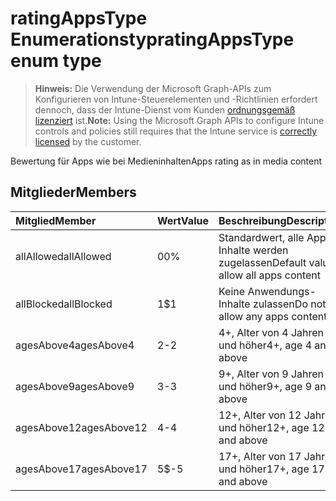 # <a name="ratingappstype-enum-type"></a><span data-ttu-id="9b891-101">ratingAppsType Enumerationstyp</span><span class="sxs-lookup"><span data-stu-id="9b891-101">ratingAppsType enum type</span></span>

> <span data-ttu-id="9b891-102">**Hinweis:** Die Verwendung der Microsoft Graph-APIs zum Konfigurieren von Intune-Steuerelementen und -Richtlinien erfordert dennoch, dass der Intune-Dienst vom Kunden [ordnungsgemäß lizenziert](https://go.microsoft.com/fwlink/?linkid=839381) ist.</span><span class="sxs-lookup"><span data-stu-id="9b891-102">**Note:** Using the Microsoft Graph APIs to configure Intune controls and policies still requires that the Intune service is [correctly licensed](https://go.microsoft.com/fwlink/?linkid=839381) by the customer.</span></span>

<span data-ttu-id="9b891-103">Bewertung für Apps wie bei Medieninhalten</span><span class="sxs-lookup"><span data-stu-id="9b891-103">Apps rating as in media content</span></span>
## <a name="members"></a><span data-ttu-id="9b891-104">Mitglieder</span><span class="sxs-lookup"><span data-stu-id="9b891-104">Members</span></span>
|<span data-ttu-id="9b891-105">Mitglied</span><span class="sxs-lookup"><span data-stu-id="9b891-105">Member</span></span>|<span data-ttu-id="9b891-106">Wert</span><span class="sxs-lookup"><span data-stu-id="9b891-106">Value</span></span>|<span data-ttu-id="9b891-107">Beschreibung</span><span class="sxs-lookup"><span data-stu-id="9b891-107">Description</span></span>|
|:---|:---|:---|
|<span data-ttu-id="9b891-108">allAllowed</span><span class="sxs-lookup"><span data-stu-id="9b891-108">allAllowed</span></span>|<span data-ttu-id="9b891-109">0</span><span class="sxs-lookup"><span data-stu-id="9b891-109">0%</span></span>|<span data-ttu-id="9b891-110">Standardwert, alle App-Inhalte werden zugelassen</span><span class="sxs-lookup"><span data-stu-id="9b891-110">Default value, allow all apps content</span></span>|
|<span data-ttu-id="9b891-111">allBlocked</span><span class="sxs-lookup"><span data-stu-id="9b891-111">allBlocked</span></span>|<span data-ttu-id="9b891-112">1</span><span class="sxs-lookup"><span data-stu-id="9b891-112">$1</span></span>|<span data-ttu-id="9b891-113">Keine Anwendungs-Inhalte zulassen</span><span class="sxs-lookup"><span data-stu-id="9b891-113">Do not allow any apps content</span></span>|
|<span data-ttu-id="9b891-114">agesAbove4</span><span class="sxs-lookup"><span data-stu-id="9b891-114">agesAbove4</span></span>|<span data-ttu-id="9b891-115">2</span><span class="sxs-lookup"><span data-stu-id="9b891-115">-2</span></span>|<span data-ttu-id="9b891-116">4+, Alter von 4 Jahren und höher</span><span class="sxs-lookup"><span data-stu-id="9b891-116">4+, age 4 and above</span></span>|
|<span data-ttu-id="9b891-117">agesAbove9</span><span class="sxs-lookup"><span data-stu-id="9b891-117">agesAbove9</span></span>|<span data-ttu-id="9b891-118">3</span><span class="sxs-lookup"><span data-stu-id="9b891-118">-3</span></span>|<span data-ttu-id="9b891-119">9+, Alter von 9 Jahren und höher</span><span class="sxs-lookup"><span data-stu-id="9b891-119">9+, age 9 and above</span></span>|
|<span data-ttu-id="9b891-120">agesAbove12</span><span class="sxs-lookup"><span data-stu-id="9b891-120">agesAbove12</span></span>|<span data-ttu-id="9b891-121">4</span><span class="sxs-lookup"><span data-stu-id="9b891-121">-4</span></span>|<span data-ttu-id="9b891-122">12+, Alter von 12 Jahren und höher</span><span class="sxs-lookup"><span data-stu-id="9b891-122">12+, age 12 and above</span></span> |
|<span data-ttu-id="9b891-123">agesAbove17</span><span class="sxs-lookup"><span data-stu-id="9b891-123">agesAbove17</span></span>|<span data-ttu-id="9b891-124">5</span><span class="sxs-lookup"><span data-stu-id="9b891-124">$-5</span></span>|<span data-ttu-id="9b891-125">17+, Alter von 17 Jahren und höher</span><span class="sxs-lookup"><span data-stu-id="9b891-125">17+, age 17 and above</span></span>|



